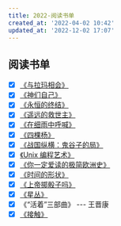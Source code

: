 ```yaml
---
title: 2022-阅读书单
created_at: '2022-04-02 10:42'
updated_at: '2022-12-02 17:07'
---
```



## 阅读书单

- [x] [《与拉玛相会》](https://zh.wikipedia.org/wiki/%E8%88%87%E6%8B%89%E7%91%AA%E7%9B%B8%E6%9C%83)
- [x] [《神们自己》](https://book.douban.com/subject/26264967/)
- [x] [《永恒的终结》](https://book.douban.com/subject/25829693/)
- [x] [《遥远的救世主》](https://book.douban.com/subject/26264967/)
- [x] [《在细雨中呼喊》](https://book.douban.com/subject/20421947/)
- [x] [《四棵杨》](https://book.douban.com/subject/4709550/)
- [x] [《战国纵横：鬼谷子的局》](https://book.douban.com/subject/10807797/)
- [x] [《Unix 编程艺术》](https://zackdkblog.oss-cn-beijing.aliyuncs.com/books/unix%E7%BC%96%E7%A8%8B%E8%89%BA%E6%9C%AF.pdf)
- [x] [《你一定爱读的极简欧洲史》](https://book.douban.com/subject/5366248/)
- [x] [《时间的形状》](https://book.douban.com/subject/26992254/)
- [x] [《上帝掷骰子吗》](https://book.douban.com/subject/1467022/)
- [x] [《星丛》](https://book.douban.com/subject/30140369/)
- [x] 《“活着”三部曲》 --- 王晋康
- [x] [《接触》](https://book.douban.com/subject/35701052/)